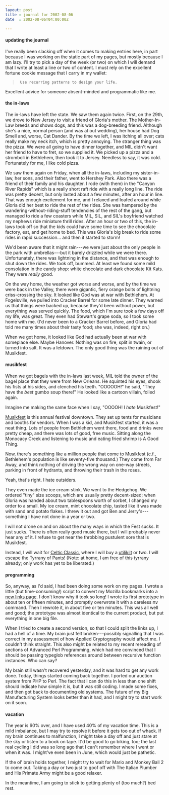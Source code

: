 ```yaml
---
layout: post
title : journal for 2002-08-06
date  : 2002-08-06T04:00:00Z

---
```

<h4>updating the journal</h4>I've really been slacking off when it comes to making entries here, in part because I was working on the static part of my pages, but mostly because I am lazy.  I'll try to pick a day of the week (or two) on which I will demand that I write at least a line or two of content.  I must rely on the excellent fortune cookie message that I carry in my wallet:

<blockquote>
<pre><code>	Use recurring patterns to design your life.
</code></pre>

</blockquote>

Excellent advice for someone absent-minded and programmatic like me.<h4>the in-laws</h4>The in-laws have left the state.  We saw them again twice.  First, on the 29th, we drove to New Jersey to visit a friend of Gloria's mother.  The Mother-In-Law breeds and shows dogs, and this was a dog-breeding friend.  Although she's a nice, normal person (and was at out wedding), her house had Dog Smell and, worse, Cat Dander.  By the time we left, I was itching all over;  cats really make my neck itch, which is pretty annoying.  The stranger thing was the pizza. We were all going to have dinner together, and MIL didn't want her friend to have to fret, so we supplied it.  We picked up a pizza and a stromboli in Bethlehem, then took it to Jersey.  Needless to say, it was cold.  Fortunately for me, I like cold pizza.

We saw them again on Friday, when all the in-laws, including my sister-in-law, her sons, and their father, went to Hershey Park.  Also there was a friend of their family and his daughter.  I rode (with them) in the "Canyon River Rapids" which is a really short raft ride with a really long line.  The ride was pretty decent, but only lasted about a few minutes, after an hour in line.  That was enough excitement for me, and I relaxed and loafed around while Gloria did her best to ride the rest of the rides.  She was hampered by the wandering-without-riding-stuff tendencies of the rest of the gang, but managed to ride a few coasters while MIL, SIL, and SIL's boyfriend watched my nephews ride miniature thrill rides.  After an hour or two of this, the in-laws took off so that the kids could have some time to see the chocolate factory, eat, and get home to bed.  This was Gloria's big break to ride some rides in rapid succession... and then it started to storm!

We'd been aware that it might rain---we were just about the only people in the park with umbrellas---but it barely drizzled while we were there. Unfortunately, there was lightning in the distance, and that was enough to shut down the rides.  We took off, bummed.  At least we found some mild consolation in the candy shop:  white chocolate and dark chocolate Kit Kats.  They were <em>really</em> good.

On the way home, the weather got worse and worse, and by the time we were back in the Valley, there were gigantic, fiery orange bolts of lightning criss-crossing the sky.  It looked like God was at war with Bethlehem.  At Fogelsville, we pulled into Cracker Barrel for some late dinner.  They warned us that things were backed up, because they'd been without power, but everything was served quickly.  The food, which I'm sure took a few days off my life, was great.  They even had Stewart's grape soda, so I took some home with me.  (I'd never been to a Cracker Barrel before, and Gloria had told me many times about their tasty food;  she was, indeed, right on.)

When we got home, it looked like God had actually been at war with someplace else.  Maybe Hanover.  Nothing was on fire, split in twain, or turned into salt.  It was a letdown.  The only good thing was the raining out of Musikfest.<h4>musikfest</h4>When we got bagels with the in-laws last week, MIL told the owner of the bagel place that they were from New Orleans.  He squinted his eyes, shook his fists at his sides, and clenched his teeth.  "OOOOOH!" he said, "They have the <em>best</em> gumbo soup there!"  He looked like a cartoon villain, foiled again.

Imagine me making the same face when I say, "OOOOH!  I <em>hate</em> Musikfest!"

<a href='http://www.fest.org'>Musikfest</a> is this annual festival downtown. They set up tents for musicians and booths for vendors.  When I was a kid, and Musikfest started, it was a neat thing.  Lots of people from Bethlehem went there, food and drinks were pretty cheap, and there was lots of good, free music.  Sitting along the Monocacy Creek and listening to music and eating fried shrimp is A Good Thing.

Now, there's something like a million people that come to Musikfest (c.f., Bethlehem's population is like seventy-five thousand.)  They come from Far Away, and think nothing of driving the wrong way on one-way streets, parking in front of hydrants, and throwing their trash in the roses.  

Yeah, that's right.  I hate outsiders.

They even made the ice cream stink.  We went to the Hedgehog.  We ordered "tiny" size scoops, which are usually pretty decent-sized;  when Gloria was handed about two tablespoons worth of sorbet, I changed my order to a small. My ice cream, mint chocolate chip, tasted like it was made with sand and potato flakes.  I threw it out and got Ben and Jerry's---something I have not done in a year or two.

I will not drone on and on about the many ways in which the Fest sucks.  It just sucks.  There is often really good music there, but I will probably never hear any of it.  I refuse to get near the throbbing pustulent sore that is Musikfest.  

Instead, I will wait for <a href='http://www.celticfest.org/'>Celtic Classic</a>, where I will buy a <a href='http://www.utilikilts.com'>utilikilt</a> or two.  I will escape the Tyrrany of Pants!  (Note:  at home, I am free of this tyrrany already;  only work has yet to be liberated.)<h4>programming</h4>So, anyway, as I'd said, I had been doing some work on my pages.  I wrote a little (but time-consuming!) script to convert my Mozilla bookmarks into a <a href='http://rjbs.manxome.org/links/'>new links page</a>.  I don't know why it took so long!  I wrote its first prototype in about ten or fifteen minutes, and promptly overwrote it with a careless <tt>mv</tt> command.  Then I rewrote it, in about five or ten minutes.  This was all well and good; the prototype was almost identical to the current product, but put everything in one big file. 

When I tried to create a second version, so that I could split the links up, I had a hell of a time.  My brain just felt broken---possibly signalling that I was correct in my assessment of how Applied Cryptography would affect me.  I couldn't think straight.  This also might be related to my recent rereading of sections of Advanced Perl Programming, which had me convinced that I should be passing typeglob references around between recursive function instances.  Who can say?

My brain still wasn't recovered yesterday, and it was hard to get any work done.  Today, things started coming back together.  I ported our auction system from PHP to Perl.  The fact that I can do this in less than one shift should indicate how simple it is, but it was still coding.  I made some fixes, and then got back to documenting old systems.  The future of my Big Manufacturing System looks better than it had, and I might try to start work on it soon.<h4>vacation</h4>The year is 60% over, and I have used 40% of my vacation time.  This is a mild imbalance, but I may try to resolve it before it gets too out of whack.  If my brain continues to malfunction, I might take a day off and just stare at the sky or listen to a book on tape.  It'd be good to go biking, too;  the last real cycling I did was so long ago that I can't remember where I went or when it was.  I might've even been in June, which would just be pathetic.

If the ol' brain holds together, I might try to wait for Mario and Monkey Ball 2 to come out.  Taking a day or two just to goof off with The Italian Plumber and His Primate Army might be a good relaxer.

In the meantime, I am going to stick to getting plenty of (too much?) bed rest.

